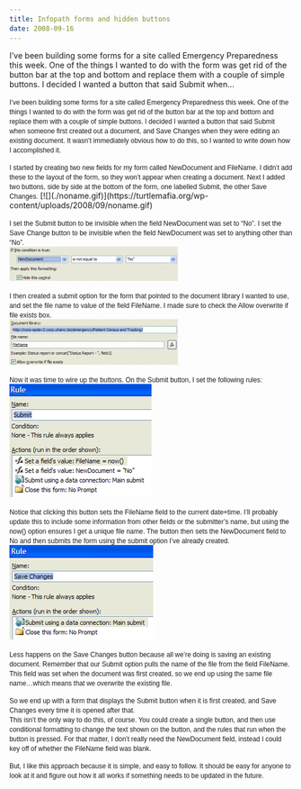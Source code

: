 ```yaml
---
title: Infopath forms and hidden buttons
date: 2008-09-16
---
```


I’ve been building some forms for a site called Emergency Preparedness this week. One of the things I wanted to do with the form was get rid of the button bar at the top and bottom and replace them with a couple of simple buttons. I decided I wanted a button that said Submit when…


<!-- end -->

<span style="font-family:sans-serif;font-size:85%;">I’ve been building som</span><span style="font-family:sans-serif;font-size:85%;">e forms for a site called Emergency Preparedness this week. One of the things I wanted to do with the form was get rid of the button bar at the top and bottom and replac</span><span style="font-family:sans-serif;font-size:85%;">e them with a couple of simple buttons. I decided I wanted a button that said Submit when someone first created out a document, and Save Changes when they were editing an existing document. It wasn’t immediately obvious how to do this, so I wanted to write down how I accomplished it.</span>

<div dir="ltr">
<span style="font-family:sans-serif;font-size:85%;">I started by creating two new fields for my form called NewDocument and FileName.  I didn’t add these to the layout of the form, so they won’t appear when creating a document.  Next I added two buttons, side by side at the bottom of the form, one labelled Submit, the other Save Changes.</span>  
[![](./noname.gif)](https://turtlemafia.org/wp-content/uploads/2008/09/noname.gif)

<span style="font-family:sans-serif;font-size:85%;">I set the Submit button to be invisible when the field NewDocument was</span><span style="font-family:sans-serif;font-size:85%;"> set to “No”. I set the Sav</span><span style="font-family:sans-serif;font-size:85%;">e Change button to be invisible when the field NewDocument was set to anything other than “No”.</span>  
[![](./2-300x61.gif)](https://turtlemafia.org/wp-content/uploads/2008/09/2.gif)

<span style="font-family:sans-serif;font-size:85%;">I then created a submit option for the form that pointed to the document library I wanted to use, and set the file name to value of the field FileName. I made sure to check the Allow overwrite if file exists box.</span>  
[![](./3-300x81.gif)](https://turtlemafia.org/wp-content/uploads/2008/09/3.gif)

<span style="font-family:sans-serif;font-size:85%;">Now it was time to wire up the buttons. On the Submit button, I set the following </span><span style="font-family:sans-serif;font-size:85%;">rules:</span>  
[![](./4.gif)](https://turtlemafia.org/wp-content/uploads/2008/09/4.gif)

<span style="font-family:sans-serif;font-size:85%;">Notice that clicking this button sets the FileName field to the current date+time. I’ll probably up</span><span style="font-family:sans-serif;font-size:85%;">date this to include some information from other fields or the submitter’s name, but using the now() option ensures I get a unique file name. The button then sets the NewDocument field to No and then submits the form using the submit option I’ve already created.</span>  
[![](./5.gif)](https://turtlemafia.org/wp-content/uploads/2008/09/5.gif)

<span style="font-family:sans-serif;font-size:85%;">Less happens on the Save Changes button because all we’re doing is saving an existing document. Remember that our Submit option pulls the name of the file from the field FileName. This field was set when the document was first created, so we end up using the same file name…which means that we overwrite the existing file.</span>

<span style="font-family:sans-serif;font-size:85%;">So we end up with a form that displays the Submit button when it is first created, and Save Changes every time it is opened after that. </span>  
<span style="font-family:sans-serif;font-size:85%;">This isn’t the only way to do this, of course. You could create a single button, and then use conditional formatting to change the text shown on the button, and the rules that run when the button is pressed. For that matter, I don’t really need the NewDocument field, instead I could key off of whether the FileName field was blank. </span>

<span style="font-family:sans-serif;font-size:85%;">But, I like this approach because it is simple, and easy to follow.  It should be easy for anyone to look at it and figure out how it all works if something needs to be updated in the future.</span>




